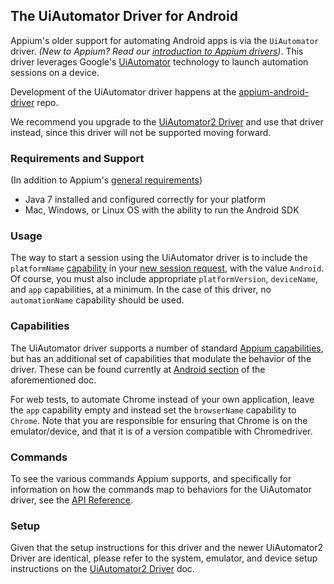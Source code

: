 ## The UiAutomator Driver for Android

Appium's older support for automating Android apps is via the `UiAutomator`
driver.  _(New to Appium? Read our [introduction to Appium drivers](#TODO))_.
This driver leverages Google's
[UiAutomator](https://developer.android.com/training/testing/ui-automator.html)
technology to launch automation sessions on a device.

Development of the UiAutomator driver happens at the
[appium-android-driver](https://github.com/appium/appium-android-driver)
repo.

We recommend you upgrade to the [UiAutomator2 Driver](android-uiautomator2.md)
and use that driver instead, since this driver will not be supported moving
forward.

### Requirements and Support

(In addition to Appium's [general requirements](#TODO))

* Java 7 installed and configured correctly for your platform
* Mac, Windows, or Linux OS with the ability to run the Android SDK

### Usage

The way to start a session using the UiAutomator driver is to include the
`platformName` [capability](#TODO) in your [new session request](#TODO), with
the value `Android`. Of course, you must also include appropriate
`platformVersion`, `deviceName`, and `app` capabilities, at a minimum. In the
case of this driver, no `automationName` capability should be used.

### Capabilities

The UiAutomator driver supports a number of standard [Appium
capabilities](/docs/en/writing-running-appium/caps.md), but has an additional
set of capabilities that modulate the behavior of the driver. These can be
found currently at [Android
section](/docs/en/writing-running-appium/caps.md#android-only) of the
aforementioned doc.

For web tests, to automate Chrome instead of your own application, leave the
`app` capability empty and instead set the `browserName` capability to
`Chrome`. Note that you are responsible for ensuring that Chrome is on the
emulator/device, and that it is of a version compatible with Chromedriver.


### Commands

To see the various commands Appium supports, and specifically for information
on how the commands map to behaviors for the UiAutomator driver, see the [API
Reference](#TODO).


### Setup

Given that the setup instructions for this driver and the newer UiAutomator2
Driver are identical, please refer to the system, emulator, and device setup
instructions on the [UiAutomator2
Driver](/docs/en/drivers/android-uiautomator2.md) doc.
